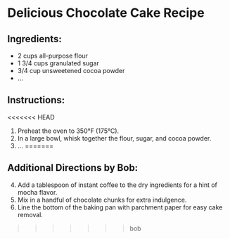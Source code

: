 # Delicious Chocolate Cake Recipe

## Ingredients:
- 2 cups all-purpose flour
- 1 3/4 cups granulated sugar
- 3/4 cup unsweetened cocoa powder
- ...

## Instructions:
<<<<<<< HEAD
1. Preheat the oven to 350°F (175°C).
2. In a large bowl, whisk together the flour, sugar, and cocoa powder.
3. ...
=======

## Additional Directions by Bob:
4. Add a tablespoon of instant coffee to the dry ingredients for a hint of mocha flavor.
5. Mix in a handful of chocolate chunks for extra indulgence.
6. Line the bottom of the baking pan with parchment paper for easy cake removal.
>>>>>>> bob
